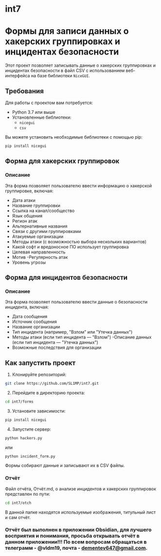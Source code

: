 # int7

# Формы для записи данных о хакерских группировках и инцидентах безопасности

Этот проект позволяет записывать данные о хакерских группировках и инцидентах безопасности в файл CSV с использованием веб-интерфейса на базе библиотеки `NiceGUI`.

## Требования

Для работы с проектом вам потребуется:

- Python 3.7 или выше
- Установленные библиотеки:
  - `nicegui`
  - `csv`

Вы можете установить необходимые библиотеки с помощью pip:

```bash
pip install nicegui
```

## Форма для хакерских группировок
### Описание
Эта форма позволяет пользователю ввести информацию о хакерской группировке, включая:

- Дата атаки
- Название группировки
- Ссылка на канал/сообщество
- Язык общения
- Регион атак
- Альтернативные названия
- Связи с другими группировками
- Атакуемые организации
- Методы атаки (с возможностью выбора нескольких вариантов)
- Какой софт и вредоносное ПО использует группировка
- Целевая направленность
- Мотив
 -Регулярность атак
- Уровень угрозы

## Форма для инцидентов безопасности
### Описание
Эта форма позволяет пользователю ввести данные о безопасности инцидента, включая:

- Дата сообщения
- Источник сообщения
- Название организации
- Тип инцидента (например, "Взлом" или "Утечка данных")
- Методы атаки (если тип инцидента — "Взлом")
 -Описание данных (если тип инцидента — "Утечка данных")
- Возможные последствия для организации

## Как запустить проект
1. Клонируйте репозиторий:
```bash   
git clone https://github.com/SL1MP/int7.git
```
2. Перейдите в директорию проекта:
```bash
cd int7/forms
```
3. Установите зависимости:
```bash
pip install nicegui
```
4. Запустите сервер:
```bash
python hackers.py
```
или
```bash
python incident_form.py
```
Формы собирают данные и записывают их в CSV файлы.

### Отчёт
Файл отчёта, Отчёт.md, о анализе инцидентов и хакерских группировок представлен по пути:
```bash
cd int7/otch
```
В данной папке находятся используемые изображения, титульный лист и сам отчёт.

### Отчёт был выполнен в приложении Obsidian, для лучшего восприятия и понимания, просьба открывать отчёт в данном приложении!!! По всем вопросам обращаться в телеграмм - @vldm19, почта - dementev647@gmail.com.
